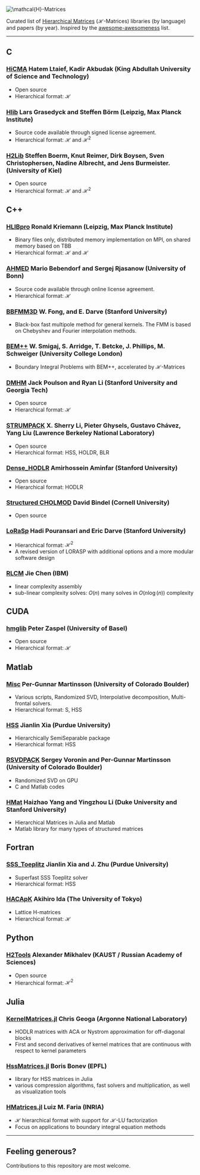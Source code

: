 ![$\mathcal{H}$-Matrices](https://img.shields.io/badge/H-Matrices-green.svg "H-Matrices")

Curated list of [Hierarchical Matrices](http://en.wikipedia.org/wiki/Hierarchical_matrix) ($\mathcal{H}$-Matrices) libraries (by language) and papers (by year). Inspired by the [awesome-awesomeness](https://github.com/bayandin/awesome-awesomeness) list.

***

## C

### [HiCMA](https://github.com/ecrc/hicma) Hatem Ltaief, Kadir Akbudak (King Abdullah University of Science and Technology)
- Open source
- Hierarchical format: $\mathcal{H}$

### [Hlib](http://hlib.org/) Lars Grasedyck and Steffen Börm (Leipzig, Max Planck Institute)
- Source code available through signed license agreement.
- Hierarchical format: $\mathcal{H}$ and $\mathcal{H}^2$

### [H2Lib](http://www.h2lib.org/) Steffen Boerm, Knut Reimer, Dirk Boysen, Sven Christophersen, Nadine Albrecht, and Jens Burmeister.  (University of Kiel)
- Open source
- Hierarchical format: $\mathcal{H}$ and $\mathcal{H}^2$

## C++

### [HLIBpro](http://www.hlibpro.com) Ronald Kriemann (Leipzig, Max Planck Institute)
- Binary files only, distributed memory implementation on MPI, on shared memory based on TBB
- Hierarchical format: $\mathcal{H}$ and $\mathcal{H}$

### [AHMED](https://github.com/xantares/ahmed) Mario Bebendorf and Sergej Rjasanow (University of Bonn) 
- Source code available through online license agreement.
- Hierarchical format: $\mathcal{H}$

### [BBFMM3D](https://github.com/ruoxi-wang/BBFMM3D) W. Fong, and E. Darve (Stanford University)
- Black-box fast multipole method for general kernels. The FMM is based on Chebyshev and Fourier interpolation methods.

### [BEM++](https://github.com/bempp/bempp) W. Smigaj, S. Arridge, T. Betcke, J. Phillips, M. Schweiger (University College London)
- Boundary Integral Problems with BEM++, accelerated by $\mathcal{H}$-Matrices

### [DMHM](https://github.com/YingzhouLi/dmhm) Jack Poulson and Ryan Li (Stanford University and Georgia Tech) 
- Open source
- Hierarchical format: $\mathcal{H}$

### [STRUMPACK](http://portal.nersc.gov/project/sparse/strumpack/) X. Sherry Li, Pieter Ghysels, Gustavo Chávez, Yang Liu (Lawrence Berkeley National Laboratory)
- Open source
- Hierarchical format: HSS, HOLDR, BLR 

### [Dense_HODLR](https://github.com/amiraa127/Dense_HODLR) Amirhossein Aminfar (Stanford University)
- Open source
- Hierarchical format: HODLR

### [Structured CHOLMOD](https://github.com/jeffchadwick/rank_structured_cholesky/tree/master/src) David Bindel (Cornell University)
- Open source

### [LoRaSp](https://bitbucket.org/hadip/lorasp) Hadi Pouransari and Eric Darve (Stanford University)
- Hierarchical format: $\mathcal{H}^2$
- A revised version of LORASP with additional options and a more modular software design

### [RLCM](https://github.com/jiechenjiechen/RLCM) Jie Chen (IBM)
- linear complexity assembly
- sub-linear complexity solves: $O(n)$ many solves in $O(n \log(n))$ complexity

## CUDA
### [hmglib](https://github.com/zaspel/hmglib) Peter Zaspel (University of Basel)
- Open source
- Hierarchical format: $\mathcal{H}$

## Matlab
### [Misc](http://amath.colorado.edu/faculty/martinss/2014_CBMS/codes.html) Per-Gunnar Martinsson (University of Colorado Boulder) 
- Various scripts, Randomized SVD, Interpolative decomposition, Multi-frontal solvers.
- Hierarchical format: S, HSS

### [HSS](http://www.math.purdue.edu/~xiaj/) 	Jianlin Xia (Purdue University)
- Hierarchically SemiSeparable package
- Hierarchical format: HSS

### [RSVDPACK](https://github.com/sergeyvoronin/LowRankSVDCodes) Sergey Voronin and Per-Gunnar Martinsson (University of Colorado Boulder) 
- Randomized SVD on GPU
- C and Matlab codes

### [HMat](https://github.com/YingzhouLi/HMat) Haizhao Yang and Yingzhou Li (Duke University and Stanford University)
- Hierarchical Matrices in Julia and Matlab 
- Matlab library for many types of structured matrices


## Fortran
### [SSS_Toeplitz](http://www.math.purdue.edu/~xiaj/frameright.html) Jianlin Xia and J. Zhu (Purdue University) 
- Superfast SSS Toeplitz solver
- Hierarchical format: HSS

### [HACApK](https://github.com/hoshino-UTokyo/hacapk-gpu) Akihiro Ida (The University of Tokyo) 
- Lattice H-matrices
- Hierarchical format: $\mathcal{H}$



## Python
### [H2Tools](https://bitbucket.org/muxas/h2tools) Alexander Mikhalev (KAUST / Russian Academy of Sciences) 
- Open source
- Hierarchical format: $\mathcal{H}^2$

## Julia
### [KernelMatrices.jl](https://bitbucket.org/cgeoga/kernelmatrices.jl.git) Chris Geoga (Argonne National Laboratory)
- HODLR matrices with ACA or Nystrom approximation for off-diagonal blocks
- First and second derivatives of kernel matrices that are continuous with respect to kernel parameters

### [HssMatrices.jl](https://github.com/bonevbs/HssMatrices.jl) Boris Bonev (EPFL)
- library for HSS matrices in Julia
- various compression algorithms, fast solvers and multiplication, as well as visualization tools

### [HMatrices.jl](https://github.com/WaveProp/HMatrices.jl) Luiz M. Faria (INRIA)
- $\mathcal{H}$ hierarchical format with support for $\mathcal{H}$-LU factorization
- Focus on applications to boundary integral equation methods

***
## Feeling generous?
Contributions to this repository are most welcome.
